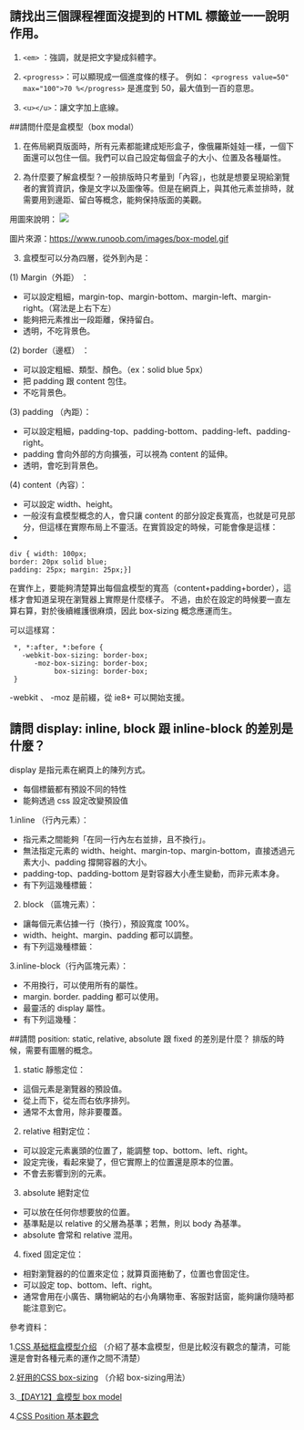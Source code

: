 ## 請找出三個課程裡面沒提到的 HTML 標籤並一一說明作用。

1. `<em>` ：強調，就是把文字變成斜體字。

2. `<progress>`：可以顯現成一個進度條的樣子。
例如：
`<progress value=50" max="100">70 %</progress>`
是進度到 50，最大值到一百的意思。

3. `<u></u>`：讓文字加上底線。

##請問什麼是盒模型（box modal）

1. 在佈局網頁版面時，所有元素都能建成矩形盒子，像俄羅斯娃娃一樣，一個下面還可以包住一個。我們可以自己設定每個盒子的大小、位置及各種屬性。

2. 為什麼要了解盒模型？一般排版時只考量到「內容」，也就是想要呈現給瀏覽者的實質資訊，像是文字以及圖像等。但是在網頁上，與其他元素並排時，就需要用到邊距、留白等概念，能夠保持版面的美觀。

用圖來說明：
![](https://i.imgur.com/KTc6g0c.gif)
 
圖片來源：https://www.runoob.com/images/box-model.gif

3. 盒模型可以分為四層，從外到內是：

(1)	Margin（外距） ：

* 可以設定粗細，margin-top、margin-bottom、margin-left、margin-right。（寫法是上右下左）
* 能夠把元素推出一段距離，保持留白。
* 透明，不吃背景色。

(2)	border（邊框） ：

* 可以設定粗細、類型、顏色。（ex：solid blue 5px）
* 把 padding 跟 content 包住。
* 不吃背景色。

(3)	padding （內距）：

* 可以設定粗細，padding-top、padding-bottom、padding-left、padding-right。
* padding 會向外部的方向擴張，可以視為 content 的延伸。
* 透明，會吃到背景色。

(4)	content（內容）：

* 可以設定 width、height。
* 一般沒有盒模型概念的人，會只讓 content 的部分設定長寬高，也就是可見部分，但這樣在實際布局上不靈活。在實質設定的時候，可能會像是這樣：
* 
```
div { width: 100px; 
border: 20px solid blue; 
padding: 25px; margin: 25px;}]
```
在實作上，要能夠清楚算出每個盒模型的寬高（content+padding+border），這樣才會知道呈現在瀏覽器上實際是什麼樣子。
不過，由於在設定的時候要一直左算右算，對於後續維護很麻煩，因此 box-sizing 概念應運而生。

可以這樣寫：

```
 *, *:after, *:before {
   -webkit-box-sizing: border-box;
      -moz-box-sizing: border-box;
           box-sizing: border-box;  
 }
```

-webkit 、 -moz 是前綴，從 ie8+ 可以開始支援。

## 請問 display: inline, block 跟 inline-block 的差別是什麼？

display 是指元素在網頁上的陳列方式。

* 每個標籤都有預設不同的特性
* 能夠透過 css 設定改變預設值

1.inline （行內元素）：

* 指元素之間能夠「在同一行內左右並排，且不換行」。
* 無法指定元素的 width、height、margin-top、margin-bottom，直接透過元素大小、padding 撐開容器的大小。
* padding-top、padding-bottom 是對容器大小產生變動，而非元素本身。
* 有下列這幾種標籤：

2. block （區塊元素）：
* 讓每個元素佔據一行（換行），預設寬度 100%。
* width、height、margin、padding 都可以調整。
* 有下列這幾種標籤：

3.inline-block（行內區塊元素）：
* 不用換行，可以使用所有的屬性。
* margin. border. padding 都可以使用。
* 最靈活的 display 屬性。
* 有下列這幾種：

##請問 position: static, relative, absolute 跟 fixed 的差別是什麼？
排版的時候，需要有圖層的概念。

1. static 靜態定位：

* 這個元素是瀏覽器的預設值。
* 從上而下，從左而右依序排列。  
* 通常不太會用，除非要覆蓋。

2. relative 相對定位： 

* 可以設定元素裏頭的位置了，能調整 top、bottom、left、right。
* 設定完後，看起來變了，但它實際上的位置還是原本的位置。
* 不會去影響到別的元素。

3. absolute 絕對定位
* 可以放在任何你想要放的位置。
* 基準點是以 relative 的父層為基準；若無，則以 body 為基準。
* absolute 會常和 relative 混用。

4. fixed 固定定位：
* 相對瀏覽器的的位置來定位；就算頁面捲動了，位置也會固定住。
* 可以設定 top、bottom、left、right。
* 通常會用在小廣告、購物網站的右小角購物車、客服對話窗，能夠讓你隨時都能注意到它。


參考資料：

1.[CSS 基础框盒模型介绍](https://developer.mozilla.org/zh-CN/docs/Web/CSS/CSS_Box_Model/Introduction_to_the_CSS_box_model)
（介紹了基本盒模型，但是比較沒有觀念的釐清，可能還是會對各種元素的運作之間不清楚）

2.[好用的CSS box-sizing](https://www.zeusdesign.com.tw/article/6-%E5%A5%BD%E7%94%A8%E7%9A%84%20CSS%20box-sizing.html) 
（介紹 box-sizing用法）

3.[【DAY12】盒模型 box model](https://ithelp.ithome.com.tw/articles/10194997)

4.[CSS Position 基本觀念](https://tpu.thinkpower.com.tw/tpu/articleDetails/1276)